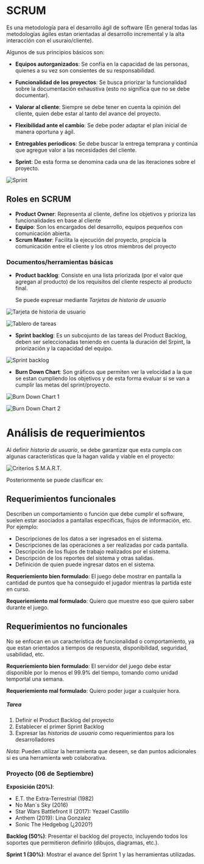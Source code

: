 # SCRUM

Es una metodología para el desarrollo ágil de software (En general todas las metodologías ágiles estan orientadas al desarrollo incremental y la alta interacción con el usuraio/cliente).

Algunos de sus principios básicos son:
* **Equipos autorganizados**: Se confía en la capacidad de las personas, quienes a su vez son consientes de su responsabilidad.
* **Funcionalidad de los proyectos**: Se busca priorizar la funcionalidad sobre la documentación exhaustiva (esto no significa que no se debe documentar).
* **Valorar al cliente**: Siempre se debe tener en cuenta la opinión del cliente, quien debe estar al tanto del avance del proyecto.
* **Flexibilidad ante el cambio**: Se debe poder adaptar el plan inicial de manera oportuna y ágil.
* **Entregables períodicos**: Se debe buscar la entrega temprana y continúa que agregue valor a las necesidades del cliente.

* **Sprint**: De esta forma se denomina cada una de las iteraciones sobre el proyecto.

![Sprint](https://github.com/daniels13ca/Ing_Software/blob/master/images/Sprint.png "Sprint")

## Roles en SCRUM

* **Product Owner**: Representa al cliente, define los objetivos y prioriza las funcionalidades en base al cliente
* **Equipo**: Son los encargados del desarrollo, equipos pequeños con comunicación abierta.
* **Scrum Master**: Facilita la ejecución del proyecto, propicia la comunicación entre el cliente y los otros miembros del proyecto

### Documentos/herramientas básicas

* **Product backlog**: Consiste en una lista priorizada (por el valor que agregan al producto) de los requisitos del cliente respecto al producto final.

  Se puede expresar mediante *Tarjetas de historia de usuario*

![Tarjeta de historia de usuario](https://github.com/daniels13ca/Ing_Software/blob/master/images/Tarjeta_historia.jpg "Tarjeta de historia de usuario")

![Tablero de tareas](https://github.com/daniels13ca/Ing_Software/blob/master/images/scrum-taskboard-seccion.jpg "Tablero de tareas")

* **Sprint backlog**: Es un subcojunto de las tareas del Product Backlog, deben ser seleccionadas teniendo en cuenta la duración del Srpint, la priorización y la capacidad del equipo.

![Sprint backlog](https://github.com/daniels13ca/Ing_Software/blob/master/images/Sprint_backlog.gif "Sprint backlog")

* **Burn Down Chart**: Son gráficos que permiten ver la velocidad a la que se estan cumpliendo los objetivos y de esta forma evaluar si se van a cumplir las metas del sprint/proyecto.

![Burn Down Chart 1](https://github.com/daniels13ca/Ing_Software/blob/master/images/burndown1.gif "Burn Down Chart 1")

![Burn Down Chart 2](https://github.com/daniels13ca/Ing_Software/blob/master/images/burndown2.gif "Burn Down Chart 2")

# Análisis de requerimientos

Al definir *historia de usuario*, se debe garantizar que esta cumpla con algunas características que la hagan valida y viable en el proyecto: 

![Criterios S.M.A.R.T.](https://github.com/daniels13ca/Ing_Software/blob/master/images/SMART.jpg "Criterios S.M.A.R.T.")

Posteriormente se puede clasificar en:

## Requerimientos funcionales

Describen un comportamiento o función que debe cumplir el software, suelen estar asociados a pantallas específicas, flujos de información, etc. Por ejemplo:

* Descripciones de los datos a ser ingresados en el sistema.
* Descripciones de las operaciones a ser realizadas por cada pantalla.
* Descripción de los flujos de trabajo realizados por el sistema.
* Descripción de los reportes del sistema y otras salidas.
* Definición de quien puede ingresar datos en el sistema.

**Requeriemiento bien formulado**: El juego debe mostrar en pantalla la cantidad de puntos que ha conseguido el jugador mientras la partida este en curso.

**Requeriemiento mal formulado**: Quiero que muestre eso que quiero saber durante el juego.

## Requerimientos no funcionales

No se enfocan en un característica de funcionalidad o comportamiento, ya que estan orientados a tiempos de respuesta, disponibilidad, seguridad, usabilidad, etc.

**Requeriemiento bien formulado**: El servidor del juego debe estar disponible por lo menos el 99.9% del tiempo, tomando como unidad temportal una semana.

**Requeriemiento mal formulado**: Quiero poder jugar a cualquier hora.

##### Tarea

1. Definir el Product Backlog del proyecto
2. Establecer el primer Sprint Backlog
3. Expresar las *historias de usuario* como requerimientos para los desarrolladores

*Nota*: Pueden utilizar la herramienta que deseen, se dan puntos adicionales si es una herramienta web colaborativa.

### Proyecto (06 de Septiembre)

**Exposición (20%)**:
* E.T. the Extra-Terrestrial (1982)
* No Man´s Sky (2016)
* Star Wars Battlefront II (2017): Yezael Castillo
* Anthem (2019): Lina Gonzalez
* Sonic The Hedgebog (¿2020?)

**Backlog (50%)**: Presentar el backlog del proyecto, incluyendo todos los soportes que permitieron definirlo (dibujos, diagramas, etc.).

**Sprint 1 (30%)**: Mostrar el avance del Sprint 1 y las herramientas utilizadas.

